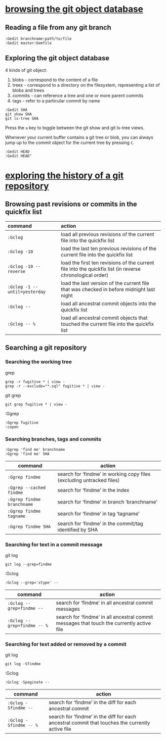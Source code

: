 # [browsing the git object database](http://vimcasts.org/episodes/fugitive-vim-browsing-the-git-object-database/)

## Reading a file from any git branch
```
:Gedit branchname:path/to/file
:Gedit master:Gemfile
```

## Exploring the git object database

4 kinds of git object:

1. blobs - correspond to the content of a file
2. trees - correspond to a directory on the filesystem, representing a list of blobs and trees
3. commits - can reference a tree and one or more parent commits
4. tags - refer to a particular commit by name

```
:Gedit SHA
git show SHA
git ls-tree SHA
```
Press the `a` key to toggle between the git show and git ls-tree views.

Whenever your current buffer contains a git tree or blob, you can always jump up to the commit object for the current tree by pressing `C`.

```
:Gedit HEAD
:Gedit HEAD^
```


# [exploring the history of a git repository](http://vimcasts.org/episodes/fugitive-vim-exploring-the-history-of-a-git-repository/)

## Browsing past revisions or commits in the quickfix list

| command                    | action                                                                                                   |
| :------                    | :-----                                                                                                   |
| `:Gclog`                      | load all previous revisions of the current file into the quickfix list                                   |
| `:Gclog -10`                  | load the last ten previous revisions of the current file into the quickfix list                          |
| `:Gclog -10 --reverse`        | load the first ten revisions of the current file into the quickfix list (in reverse chronological order) |
| `:Gclog -1 --until=yesterday` | load the last version of the current file that was checked in before midnight last night                 |
| `:Gclog --`                   | load all ancestral commit objects into the quickfix list                                                 |
| `:Gclog -- %`                 | load all ancestral commit objects that touched the current file into the quickfix list                   |

## Searching a git repository

### Searching the working tree

grep
```
grep -r fugitive * | view -
grep -r --exclude="*.sql" fugitive * | view -
```

git grep
```
git grep fugitive * | view -
```

:Ggrep
```
:Ggrep fugitive
:copen
```

### Searching branches, tags and commits

```
:Ggrep 'find me' branchname
:Ggrep 'find me' SHA
```

| command                  | action                                                                |
| -------                  | ------                                                                |
| `:Ggrep findme`            | search for ‘findme’ in working copy files (excluding untracked files) |
| `:Ggrep --cached findme`   | search for ‘findme’ in the index                                      |
| `:Ggrep findme branchname` | search for ‘findme’ in branch ‘branchname’                            |
| `:Ggrep findme tagname`    | search for ‘findme’ in tag ‘tagname’                                  |
| `:Ggrep findme SHA`        | search for ‘findme’ in the commit/tag identified by SHA               |


### Searching for text in a commit message

git log
```
git log --grep=findme
```

:Gclog
```
:Gclog --grep='xtype' --
```

| command                  | action                                                                                    |
| -------                  | ------                                                                                    |
| `:Gclog --grep=findme --`   | search for ‘findme’ in all ancestral commit messages                                      |
| `:Gclog --grep=findme -- %` | search for ‘findme’ in all ancestral commit messages that touch the currently active file |


### Searching for text added or removed by a commit

git log
```
git log -Sfindme
```

:Gclog
```
:Gclog -Spaginate --
```

| command             | action                                                                                           |
| -------             | ------                                                                                           |
| `:Gclog -Sfindme --`   | search for ‘findme’ in the diff for each ancestral commit                                        |
| `:Gclog -Sfindme -- %` | search for ‘findme’ in the diff for each ancestral commit that touches the currently active file |

